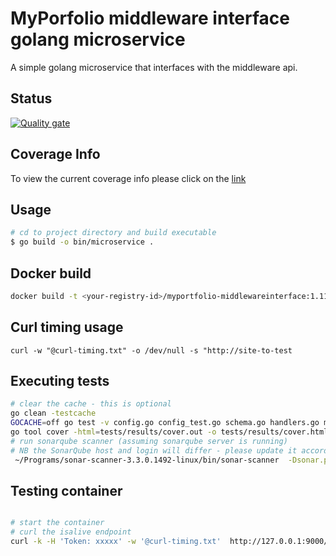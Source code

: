 # MyPorfolio middleware interface golang microservice

A simple golang microservice that interfaces with the middleware api.

## Status 
[![Quality gate](https://sonarqube-cicd.apps.aws2-dev.ocp.14west.io/api/project_badges/quality_gate?project=myportfolio-middlewareinterface)](https://sonarqube-cicd.apps.aws2-dev.ocp.14west.io/dashboard?id=myportfolio-middlewareinterface)

## Coverage Info

To view the current coverage info please click on the [link](https://sonarqube-cicd.apps.aws2-dev.ocp.14west.io/dashboard?id=myportfolio-middlewareinterface)


## Usage 

```bash
# cd to project directory and build executable
$ go build -o bin/microservice .

```

## Docker build

```bash
docker build -t <your-registry-id>/myportfolio-middlewareinterface:1.11.0 .

```

## Curl timing usage
```
curl -w "@curl-timing.txt" -o /dev/null -s "http://site-to-test

```

## Executing tests
```bash
# clear the cache - this is optional
go clean -testcache
GOCACHE=off go test -v config.go config_test.go schema.go handlers.go middleware.go middleware_test.go handlers_test.go -coverprofile tests/results/cover.out
go tool cover -html=tests/results/cover.out -o tests/results/cover.html
# run sonarqube scanner (assuming sonarqube server is running)
# NB the SonarQube host and login will differ - please update it accordingly 
 ~/Programs/sonar-scanner-3.3.0.1492-linux/bin/sonar-scanner  -Dsonar.projectKey=myportfolio-middlewareinterface  -Dsonar.sources=.   -Dsonar.host.url=http://<add-host-here>   -Dsonar.login=<add-login-token-here> -Dsonar.go.coverage.reportPaths=tests/results/cover.out -Dsonar.exclusions=vendor/**,*_test.go,main.go,connectors.go,tests/**

```
## Testing container 
```bash

# start the container
# curl the isalive endpoint
curl -k -H 'Token: xxxxx' -w '@curl-timing.txt'  http://127.0.0.1:9000/api/v1/sys/info/isalive

```
